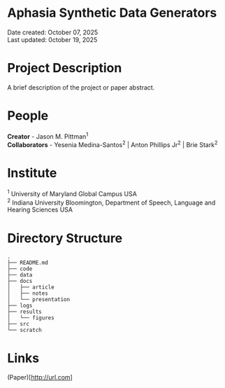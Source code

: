 # Aphasia Synthetic Data Generators

Date created: October 07, 2025  
Last updated: 0ctober 19, 2025


# Project Description
A brief description of the project or paper abstract.

# People
**Creator** - Jason M. Pittman<sup>1</sup>  
**Collaborators** - Yesenia Medina-Santos<sup>2</sup> | Anton Phillips Jr<sup>2</sup> | Brie Stark<sup>2</sup>

# Institute
<sup>1</sup> University of Maryland Global Campus USA  
<sup>2</sup> Indiana University Bloomington, Department of Speech, Language and Hearing Sciences USA

# Directory Structure
```
.
├── README.md
├── code
├── data
├── docs
│   ├── article
│   ├── notes
│   └── presentation
├── logs
├── results
│   └── figures
├── src
└── scratch
```

# Links
(Paper)[http://url.com]


